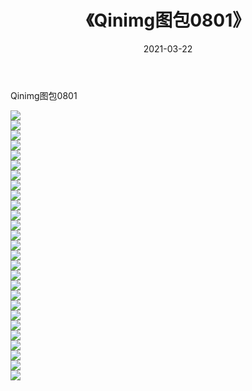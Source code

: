 ﻿---
layout: post
title:  《Qinimg图包0801》
date:   2021-03-22
img: http://imgx.orgx.ga/Qinimg图包/Qinimg图包0801/000.jpg
categories: [美女, 清纯, 唯美]
---

Qinimg图包0801

 ![](http://imgx.orgx.ga/Qinimg图包/Qinimg图包0801/001.jpg) <br>![](http://imgx.orgx.ga/Qinimg图包/Qinimg图包0801/002.jpg) <br>![](http://imgx.orgx.ga/Qinimg图包/Qinimg图包0801/003.jpg) <br>![](http://imgx.orgx.ga/Qinimg图包/Qinimg图包0801/004.jpg) <br>![](http://imgx.orgx.ga/Qinimg图包/Qinimg图包0801/005.jpg) <br>![](http://imgx.orgx.ga/Qinimg图包/Qinimg图包0801/006.jpg) <br>![](http://imgx.orgx.ga/Qinimg图包/Qinimg图包0801/007.jpg) <br>![](http://imgx.orgx.ga/Qinimg图包/Qinimg图包0801/008.jpg) <br>![](http://imgx.orgx.ga/Qinimg图包/Qinimg图包0801/009.jpg) <br>![](http://imgx.orgx.ga/Qinimg图包/Qinimg图包0801/010.jpg) <br>![](http://imgx.orgx.ga/Qinimg图包/Qinimg图包0801/011.jpg) <br>![](http://imgx.orgx.ga/Qinimg图包/Qinimg图包0801/012.jpg) <br>![](http://imgx.orgx.ga/Qinimg图包/Qinimg图包0801/013.jpg) <br>![](http://imgx.orgx.ga/Qinimg图包/Qinimg图包0801/014.jpg) <br>![](http://imgx.orgx.ga/Qinimg图包/Qinimg图包0801/015.jpg) <br>![](http://imgx.orgx.ga/Qinimg图包/Qinimg图包0801/016.jpg) <br>![](http://imgx.orgx.ga/Qinimg图包/Qinimg图包0801/017.jpg) <br>![](http://imgx.orgx.ga/Qinimg图包/Qinimg图包0801/018.jpg) <br>![](http://imgx.orgx.ga/Qinimg图包/Qinimg图包0801/019.jpg) <br>![](http://imgx.orgx.ga/Qinimg图包/Qinimg图包0801/020.jpg) <br>![](http://imgx.orgx.ga/Qinimg图包/Qinimg图包0801/021.jpg) <br>![](http://imgx.orgx.ga/Qinimg图包/Qinimg图包0801/022.jpg) <br>![](http://imgx.orgx.ga/Qinimg图包/Qinimg图包0801/023.jpg) <br>![](http://imgx.orgx.ga/Qinimg图包/Qinimg图包0801/024.jpg) <br>![](http://imgx.orgx.ga/Qinimg图包/Qinimg图包0801/025.jpg) <br>![](http://imgx.orgx.ga/Qinimg图包/Qinimg图包0801/026.jpg) <br>![](http://imgx.orgx.ga/Qinimg图包/Qinimg图包0801/027.jpg) <br>